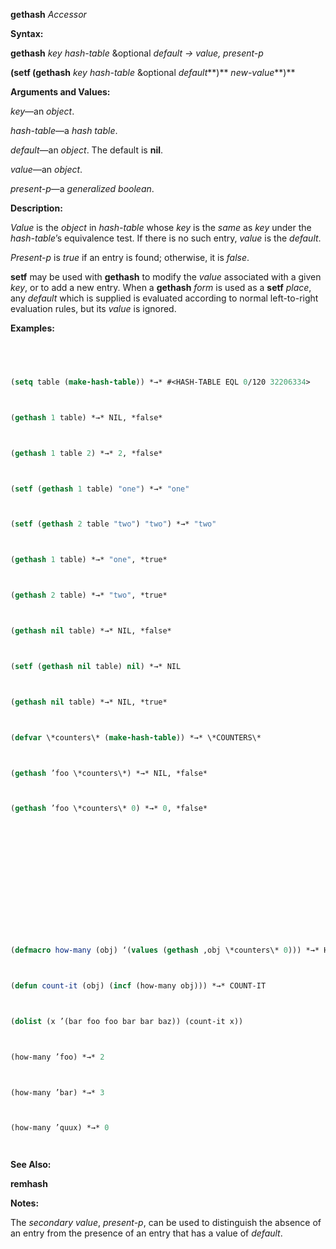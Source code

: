 **gethash** *Accessor* 



**Syntax:** 



**gethash** *key hash-table* &amp;optional *default → value, present-p* 



**(setf (gethash** *key hash-table* &amp;optional *default***)** *new-value***)** 



**Arguments and Values:** 



*key*—an *object*. 



*hash-table*—a *hash table*. 



*default*—an *object*. The default is **nil**. 



*value*—an *object*. 



*present-p*—a *generalized boolean*. 



**Description:** 



*Value* is the *object* in *hash-table* whose *key* is the *same* as *key* under the *hash-table*’s equivalence test. If there is no such entry, *value* is the *default*. 



*Present-p* is *true* if an entry is found; otherwise, it is *false*. 



**setf** may be used with **gethash** to modify the *value* associated with a given *key*, or to add a new entry. When a **gethash** *form* is used as a **setf** *place*, any *default* which is supplied is evaluated according to normal left-to-right evaluation rules, but its *value* is ignored. 



**Examples:**
```lisp
 



(setq table (make-hash-table)) *→* #<HASH-TABLE EQL 0/120 32206334> 



(gethash 1 table) *→* NIL, *false* 



(gethash 1 table 2) *→* 2, *false* 



(setf (gethash 1 table) "one") *→* "one" 



(setf (gethash 2 table "two") "two") *→* "two" 



(gethash 1 table) *→* "one", *true* 



(gethash 2 table) *→* "two", *true* 



(gethash nil table) *→* NIL, *false* 



(setf (gethash nil table) nil) *→* NIL 



(gethash nil table) *→* NIL, *true* 



(defvar \*counters\* (make-hash-table)) *→* \*COUNTERS\* 



(gethash ’foo \*counters\*) *→* NIL, *false* 



(gethash ’foo \*counters\* 0) *→* 0, *false* 







 



 



(defmacro how-many (obj) ‘(values (gethash ,obj \*counters\* 0))) *→* HOW-MANY 



(defun count-it (obj) (incf (how-many obj))) *→* COUNT-IT 



(dolist (x ’(bar foo foo bar bar baz)) (count-it x)) 



(how-many ’foo) *→* 2 



(how-many ’bar) *→* 3 



(how-many ’quux) *→* 0 




```
**See Also:** 



**remhash** 



**Notes:** 



The *secondary value*, *present-p*, can be used to distinguish the absence of an entry from the presence of an entry that has a value of *default*. 



